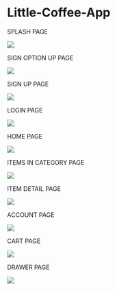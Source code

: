 # Little-Coffee-App

SPLASH PAGE


<a href="https://deepgandhi.000webhostapp.com/little_coffee_place_ss/splash_screen.jpg"><img src="https://deepgandhi.000webhostapp.com/little_coffee_place_ss/splash_screen.jpg" ></a>


SIGN OPTION UP PAGE


<a href="https://deepgandhi.000webhostapp.com/little_coffee_place_ss/signup_page.jpg"><img src="https://deepgandhi.000webhostapp.com/little_coffee_place_ss/signup_page.jpg" ></a>


SIGN UP PAGE


<a href="https://deepgandhi.000webhostapp.com/little_coffee_place_ss/signup.jpg"><img src="https://deepgandhi.000webhostapp.com/little_coffee_place_ss/signup.jpg" ></a>


LOGIN PAGE


<a href="https://deepgandhi.000webhostapp.com/little_coffee_place_ss/login_page.jpg"><img src="https://deepgandhi.000webhostapp.com/little_coffee_place_ss/login_page.jpg" ></a>


HOME PAGE

<a href="https://deepgandhi.000webhostapp.com/little_coffee_place_ss/homepage.jpg"><img src="https://deepgandhi.000webhostapp.com/little_coffee_place_ss/homepage.jpg" ></a>


ITEMS IN CATEGORY PAGE

<a href="https://deepgandhi.000webhostapp.com/little_coffee_place_ss/items_in_category_page.jpg"><img src="https://deepgandhi.000webhostapp.com/little_coffee_place_ss/items_in_category_page.jpg" ></a>


ITEM DETAIL PAGE

<a href="https://deepgandhi.000webhostapp.com/little_coffee_place_ss/product_detail_page.jpg"><img src="https://deepgandhi.000webhostapp.com/little_coffee_place_ss/product_detail_page.jpg" ></a>


ACCOUNT PAGE

<a href="https://deepgandhi.000webhostapp.com/little_coffee_place_ss/account_page.PNG"><img src="https://deepgandhi.000webhostapp.com/little_coffee_place_ss/account_page.PNG" ></a>


CART PAGE

<a href="https://deepgandhi.000webhostapp.com/little_coffee_place_ss/cart_page.PNG"><img src="https://deepgandhi.000webhostapp.com/little_coffee_place_ss/cart_page.PNG" ></a>


DRAWER PAGE

<a href="https://deepgandhi.000webhostapp.com/little_coffee_place_ss/drawer_page.jpg"><img src="https://deepgandhi.000webhostapp.com/little_coffee_place_ss/drawer_page.jpg" ></a>

